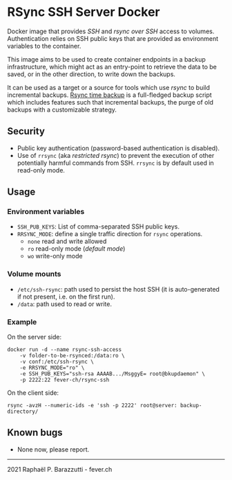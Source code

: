 # RSync SSH Server Docker

Docker image that provides _SSH_ and _rsync over SSH_ access to volumes. Authentication relies on SSH public keys that are provided as environment variables to the container.

This image aims to be used to create container endpoints in a backup infrastructure, which might act as an entry-point to retrieve the data to be saved, or in the other direction, to write down the backups.

It can be used as a target or a source for tools which use _rsync_ to build incremental backups. 
[Rsync time backup](https://github.com/laurent22/rsync-time-backup) is a full-fledged backup script which includes features such that incremental backups, the purge of old backups with a customizable strategy.

## Security
- Public key authentication (password-based authentication is disabled).
- Use of `rrsync` (aka *restricted rsync*) to prevent the execution of other potentially harmful commands from SSH. `rrsync` is by default used in read-only mode. 
## Usage
### Environment variables

- `SSH_PUB_KEYS`: List of comma-separated SSH public keys.
- `RRSYNC_MODE`: define a single traffic direction for `rsync` operations.
    - `none` read and write allowed
    - `ro` read-only mode (_default mode_)
    - `wo` write-only mode

### Volume mounts

- `/etc/ssh-rsync`: path used to persist the host SSH (it is auto-generated if not present, i.e. on the first run).
- `/data`: path used to read or write.
    

### Example

On the server side:

    docker run -d --name rsync-ssh-access 
        -v folder-to-be-rsynced:/data:ro \ 
        -v conf:/etc/ssh-rsync \ 
        -e RRSYNC_MODE="ro" \
        -e SSH_PUB_KEYS="ssh-rsa AAAAB.../MsggyE= root@bkupdaemon" \
        -p 2222:22 fever-ch/rsync-ssh

On the client side:

    rsync -avzH --numeric-ids -e 'ssh -p 2222' root@server: backup-directory/


## Known bugs

- None now, please report.

---

2021 Raphaël P. Barazzutti - fever.ch